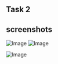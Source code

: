 ## Task 2 
## screenshots
![Image](https://github.com/user-attachments/assets/97cb0427-137e-4ec7-a4b1-53e65e4d0d84)
![Image](https://github.com/user-attachments/assets/17a0c727-2f49-459a-aadc-3980d8f52978)

![Image](https://github.com/user-attachments/assets/890ea100-de4e-4c89-ae6a-c26545187ac2)
